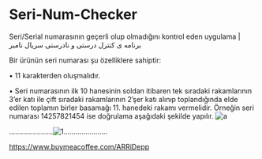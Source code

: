 # Seri-Num-Checker
Seri/Serial numarasının geçerli olup olmadığını kontrol eden uygulama | برنامه ی کنترل درستی و نادرستی سریال نامبر

Bir ürünün seri numarası şu özelliklere sahiptir:

•	11 karakterden oluşmalıdır.

•	Seri numarasının ilk 10 hanesinin soldan itibaren tek sıradaki rakamlarının 3’er katı ile çift sıradaki rakamlarının 2’şer katı alınıp toplandığında elde edilen toplamın birler basamağı 11. hanedeki rakamı vermelidir. Örneğin seri numarası 14257821454 ise doğrulama aşağıdaki şekilde yapılır.
![a](https://user-images.githubusercontent.com/74824751/163471240-8b5f1666-770e-4a53-a869-02f8515bdf87.png)


......................![1](https://user-images.githubusercontent.com/74824751/160303296-6dd40c26-532e-4d33-b4b4-fa21db021104.gif)......................

 https://www.buymeacoffee.com/ARRiDepp
